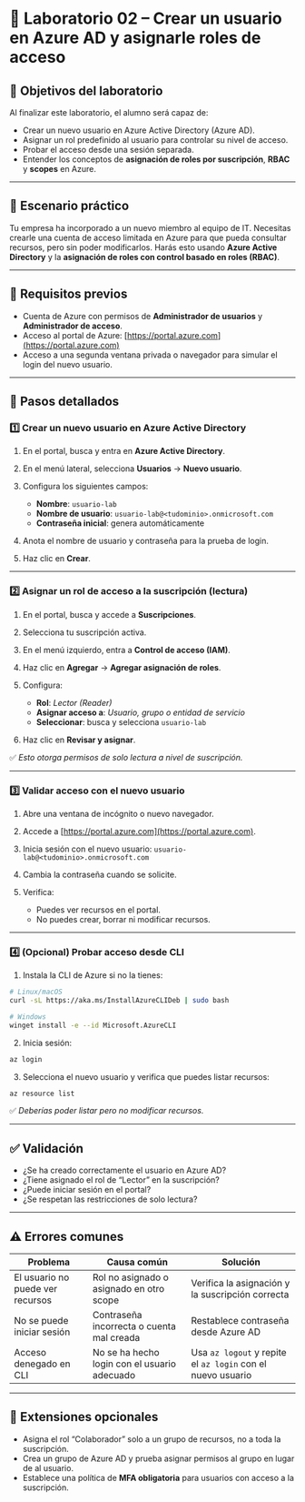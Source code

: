 # 🧪 Laboratorio 02 – Crear un usuario en Azure AD y asignarle roles de acceso

## 🎯 Objetivos del laboratorio

Al finalizar este laboratorio, el alumno será capaz de:

* Crear un nuevo usuario en Azure Active Directory (Azure AD).
* Asignar un rol predefinido al usuario para controlar su nivel de acceso.
* Probar el acceso desde una sesión separada.
* Entender los conceptos de **asignación de roles por suscripción**, **RBAC** y **scopes** en Azure.

---

## 🧵 Escenario práctico

Tu empresa ha incorporado a un nuevo miembro al equipo de IT. Necesitas crearle una cuenta de acceso limitada en Azure para que pueda consultar recursos, pero sin poder modificarlos. Harás esto usando **Azure Active Directory** y la **asignación de roles con control basado en roles (RBAC)**.

---

## 🧰 Requisitos previos

* Cuenta de Azure con permisos de **Administrador de usuarios** y **Administrador de acceso**.
* Acceso al portal de Azure: [https://portal.azure.com](https://portal.azure.com)
* Acceso a una segunda ventana privada o navegador para simular el login del nuevo usuario.

---

## 🧭 Pasos detallados

### 1️⃣ Crear un nuevo usuario en Azure Active Directory

1. En el portal, busca y entra en **Azure Active Directory**.
2. En el menú lateral, selecciona **Usuarios** → **Nuevo usuario**.
3. Configura los siguientes campos:

   * **Nombre**: `usuario-lab`
   * **Nombre de usuario**: `usuario-lab@<tudominio>.onmicrosoft.com`
   * **Contraseña inicial**: genera automáticamente
4. Anota el nombre de usuario y contraseña para la prueba de login.
5. Haz clic en **Crear**.

---

### 2️⃣ Asignar un rol de acceso a la suscripción (lectura)

1. En el portal, busca y accede a **Suscripciones**.
2. Selecciona tu suscripción activa.
3. En el menú izquierdo, entra a **Control de acceso (IAM)**.
4. Haz clic en **Agregar** → **Agregar asignación de roles**.
5. Configura:

   * **Rol**: *Lector (Reader)*
   * **Asignar acceso a**: *Usuario, grupo o entidad de servicio*
   * **Seleccionar**: busca y selecciona `usuario-lab`
6. Haz clic en **Revisar y asignar**.

✅ *Esto otorga permisos de solo lectura a nivel de suscripción.*

---

### 3️⃣ Validar acceso con el nuevo usuario

1. Abre una ventana de incógnito o nuevo navegador.
2. Accede a [https://portal.azure.com](https://portal.azure.com).
3. Inicia sesión con el nuevo usuario: `usuario-lab@<tudominio>.onmicrosoft.com`
4. Cambia la contraseña cuando se solicite.
5. Verifica:

   * Puedes ver recursos en el portal.
   * No puedes crear, borrar ni modificar recursos.

---

### 4️⃣ (Opcional) Probar acceso desde CLI

1. Instala la CLI de Azure si no la tienes:

```bash
# Linux/macOS
curl -sL https://aka.ms/InstallAzureCLIDeb | sudo bash

# Windows
winget install -e --id Microsoft.AzureCLI
```

2. Inicia sesión:

```bash
az login
```

3. Selecciona el nuevo usuario y verifica que puedes listar recursos:

```bash
az resource list
```

✅ *Deberías poder listar pero no modificar recursos.*

---

## ✅ Validación

* ¿Se ha creado correctamente el usuario en Azure AD?
* ¿Tiene asignado el rol de “Lector” en la suscripción?
* ¿Puede iniciar sesión en el portal?
* ¿Se respetan las restricciones de solo lectura?

---

## ⚠️ Errores comunes

| Problema                         | Causa común                                  | Solución                                                    |
| -------------------------------- | -------------------------------------------- | ----------------------------------------------------------- |
| El usuario no puede ver recursos | Rol no asignado o asignado en otro scope     | Verifica la asignación y la suscripción correcta            |
| No se puede iniciar sesión       | Contraseña incorrecta o cuenta mal creada    | Restablece contraseña desde Azure AD                        |
| Acceso denegado en CLI           | No se ha hecho login con el usuario adecuado | Usa `az logout` y repite el `az login` con el nuevo usuario |

---

## 🧩 Extensiones opcionales

* Asigna el rol “Colaborador” solo a un grupo de recursos, no a toda la suscripción.
* Crea un grupo de Azure AD y prueba asignar permisos al grupo en lugar de al usuario.
* Establece una política de **MFA obligatoria** para usuarios con acceso a la suscripción.

